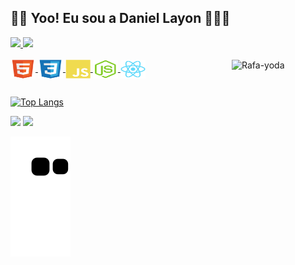 ## ✌🏽 Yoo! Eu sou a Daniel Layon 👨🏽‍💻
 <div>
  <a href="https://github.com/DanielLayon">
  <img height="130em"  src="https://github-readme-stats.vercel.app/api?username=DanielLayon&show_icons=true&theme=bear&include_all_commits=true&count_private=true"/>
  <img height="130em" src="https://github-readme-stats.vercel.app/api/top-langs/?username=DanielLayon&layout=compact&langs_count=7&theme=bear"/>
</div>
<div style="display: inline_block"><br>
  <img align="center" alt="Daniel-HTML" height="30" width="40" src="https://raw.githubusercontent.com/devicons/devicon/master/icons/html5/html5-original.svg">
  <img align="center" alt="Daniel-CSS" height="30" width="40" src="https://raw.githubusercontent.com/devicons/devicon/master/icons/css3/css3-original.svg">
  <img align="center" alt="Daniel-Js" height="30" width="40" src="https://raw.githubusercontent.com/devicons/devicon/master/icons/javascript/javascript-plain.svg">
  <img align="center" alt="Daniel-Node" height="30" width="40" src="https://github.com/devicons/devicon/blob/master/icons/nodejs/nodejs-original.svg">
  <img align="center" alt="Daniel-React" height="30" width="40" src="https://raw.githubusercontent.com/devicons/devicon/master/icons/react/react-original.svg">
  <img align="right" width='150px' height='150px' alt="Rafa-yoda" src="https://c.tenor.com/mkunLNebofwAAAAC/anime-headbang.gif">
</div>
  
  ##
  ![Top Langs](https://github-readme-stats.vercel.app/api/top-langs/?username=myusername&hide=javascript,css,scss,html&theme=tokyonight)
<div> 
  <a href="mailto:daniel.layon@outlook.com" target="_blank"><img src="https://img.shields.io/badge/Microsoft_Outlook-0078D4?style=for-the-badge&logo=microsoft-outlook&logoColor=white" target="_blank"></a>
  <a href="https://www.linkedin.com/in/daniel-layon-07a613182" target="_blank"><img src="https://img.shields.io/badge/-LinkedIn-%230077B5?style=for-the-badge&logo=linkedin&logoColor=white" target="_blank"></a> 
 
  ![Snake animation](https://github.com/rafaballerini/rafaballerini/blob/output/github-contribution-grid-snake.svg)
 
</div>
